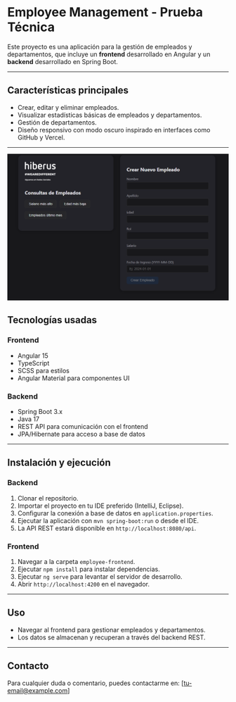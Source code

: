 # Employee Management - Prueba Técnica

Este proyecto es una aplicación para la gestión de empleados y departamentos, que incluye un **frontend** desarrollado en Angular y un **backend** desarrollado en Spring Boot.

---

## Características principales

- Crear, editar y eliminar empleados.
- Visualizar estadísticas básicas de empleados y departamentos.
- Gestión de departamentos.
- Diseño responsivo con modo oscuro inspirado en interfaces como GitHub y Vercel.

---
[![Logo](https://github.com/cutioluis/hiberus-prueba-tecnica/blob/master/employee-frontend/public/home.png?raw=true)](https://github.com/cutioluis/hiberus-prueba-tecnica/blob/master/employee-frontend/public/home.png?raw=true)



## Tecnologías usadas

### Frontend

- Angular 15
- TypeScript
- SCSS para estilos
- Angular Material para componentes UI

### Backend

- Spring Boot 3.x
- Java 17
- REST API para comunicación con el frontend
- JPA/Hibernate para acceso a base de datos

---

## Instalación y ejecución

### Backend

1. Clonar el repositorio.
2. Importar el proyecto en tu IDE preferido (IntelliJ, Eclipse).
3. Configurar la conexión a base de datos en `application.properties`.
4. Ejecutar la aplicación con `mvn spring-boot:run` o desde el IDE.
5. La API REST estará disponible en `http://localhost:8080/api`.

### Frontend

1. Navegar a la carpeta `employee-frontend`.
2. Ejecutar `npm install` para instalar dependencias.
3. Ejecutar `ng serve` para levantar el servidor de desarrollo.
4. Abrir `http://localhost:4200` en el navegador.

---

## Uso

- Navegar al frontend para gestionar empleados y departamentos.
- Los datos se almacenan y recuperan a través del backend REST.

---

## Contacto

Para cualquier duda o comentario, puedes contactarme en: [tu-email@example.com]
